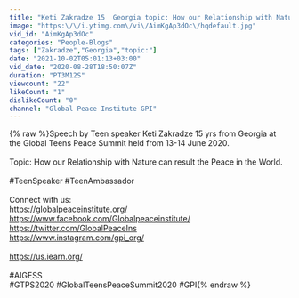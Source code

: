 ```yaml
---
title: "Keti Zakradze 15  Georgia topic: How our Relationship with Nature can result the Peace in the World."
image: "https:\/\/i.ytimg.com\/vi\/AimKgAp3dOc\/hqdefault.jpg"
vid_id: "AimKgAp3dOc"
categories: "People-Blogs"
tags: ["Zakradze","Georgia","topic:"]
date: "2021-10-02T05:01:13+03:00"
vid_date: "2020-08-28T18:50:07Z"
duration: "PT3M12S"
viewcount: "22"
likeCount: "1"
dislikeCount: "0"
channel: "Global Peace Institute GPI"
---
```

{% raw %}Speech by Teen speaker Keti Zakradze 15 yrs from Georgia at the Global Teens Peace Summit held from 13-14 June 2020.<br /><br />Topic: How our Relationship with Nature can result the Peace in the World.<br /><br />#TeenSpeaker  #TeenAmbassador<br /><br />Connect with us:<br /><a rel="nofollow" target="blank" href="https://globalpeaceinstitute.org/">https://globalpeaceinstitute.org/</a><br /><a rel="nofollow" target="blank" href="https://www.facebook.com/Globalpeaceinstitute/">https://www.facebook.com/Globalpeaceinstitute/</a><br /><a rel="nofollow" target="blank" href="https://twitter.com/GlobalPeaceIns">https://twitter.com/GlobalPeaceIns</a><br /><a rel="nofollow" target="blank" href="https://www.instagram.com/gpi_org/">https://www.instagram.com/gpi_org/</a><br /><br /><a rel="nofollow" target="blank" href="https://us.iearn.org/">https://us.iearn.org/</a><br /><br />#AIGESS<br />#GTPS2020 #GlobalTeensPeaceSummit2020 #GPI{% endraw %}
